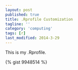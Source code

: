 ```yaml
---
layout: post
published: true
title: .Rprofile Customization
tagline: ''
category: 'computing'
tags: [r]
last_modified: 2014-3-29
---
```



This is my .Rprofile.

{% gist 9948514 %}
